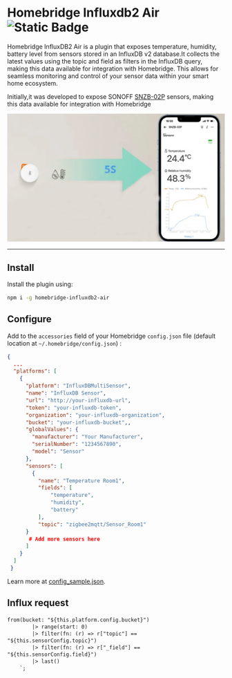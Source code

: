 
# Homebridge Influxdb2 Air ![Static Badge](https://img.shields.io/badge/npm-v9-blue:)




Homebridge InfluxDB2 Air is a plugin that exposes temperature, humidity, battery level from sensors stored in an InfluxDB v2 database.It collects the latest values using the topic and field as filters in the InfluxDB query, making this data available for integration with Homebridge. This allows for seamless monitoring and control of your sensor data within your smart home ecosystem.

Initially,it was developed to expose SONOFF [SNZB-02P](https://sonoff.tech/product/gateway-and-sensors/snzb-02p/ "SONOFF") sensors, making this data available for integration with Homebridge

![logo](imgs/sonoff.png)

---

## Install

Install the plugin using:

```bash
npm i -g homebridge-influxdb2-air
```

## Configure

Add to the `accessories` field of your Homebridge `config.json` file (default location at `~/.homebridge/config.json`) :

```json
{
  ...
  "platforms": [
    {
      "platform": "InfluxDBMultiSensor",
      "name": "InfluxDB Sensor",
      "url": "http://your-influxdb-url",
      "token": "your-influxdb-token",
      "organization": "your-influxdb-organization",
      "bucket": "your-influxdb-bucket",,
      "globalValues": {
        "manufacturer": "Your Manufacturer",
        "serialNumber": "1234567890",
        "model": "Sensor"
      },
      "sensors": [
        {
          "name": "Temperature Room1",
          "fields": [
              "temperature",
              "humidity",
              "battery"
          ],
          "topic": "zigbee2mqtt/Sensor_Room1"
      }
       # Add more sensors here 
      ]
    }
  ]
 } 
```
Learn more at [config_sample.json](./config_sample.json).

## Influx request

```
from(bucket: "${this.platform.config.bucket}")
        |> range(start: 0)
        |> filter(fn: (r) => r["topic"] == "${this.sensorConfig.topic}")
        |> filter(fn: (r) => r["_field"] == "${this.sensorConfig.field}")
        |> last()
    `;
```